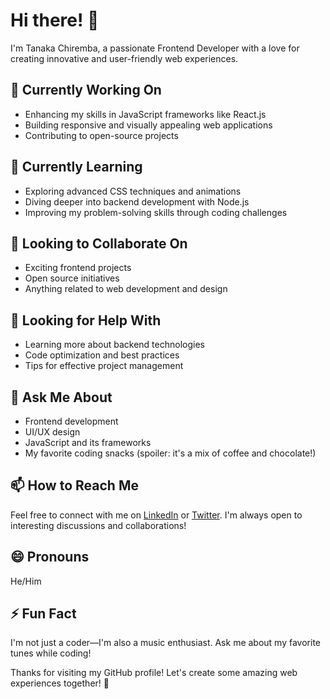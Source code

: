 # Hi there! 👋

I'm Tanaka Chiremba, a passionate Frontend Developer with a love for creating innovative and user-friendly web experiences.

## 🔭 Currently Working On

- Enhancing my skills in JavaScript frameworks like React.js
- Building responsive and visually appealing web applications
- Contributing to open-source projects

## 🌱 Currently Learning

- Exploring advanced CSS techniques and animations
- Diving deeper into backend development with Node.js
- Improving my problem-solving skills through coding challenges

## 👯 Looking to Collaborate On

- Exciting frontend projects
- Open source initiatives
- Anything related to web development and design

## 🤔 Looking for Help With

- Learning more about backend technologies
- Code optimization and best practices
- Tips for effective project management

## 💬 Ask Me About

- Frontend development
- UI/UX design
- JavaScript and its frameworks
- My favorite coding snacks (spoiler: it's a mix of coffee and chocolate!)

## 📫 How to Reach Me

Feel free to connect with me on [LinkedIn](https://www.linkedin.com/in/tanaka-chiremba/) or [Twitter](https://twitter.com/tanakaa11). I'm always open to interesting discussions and collaborations!

## 😄 Pronouns

He/Him

## ⚡ Fun Fact

I'm not just a coder—I'm also a music enthusiast. Ask me about my favorite tunes while coding!

Thanks for visiting my GitHub profile! Let's create some amazing web experiences together! 🚀
